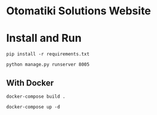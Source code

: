 # Otomatiki Solutions Website

# Install and Run

`pip install -r requirements.txt`

`python manage.py runserver 8005`

## With Docker

`docker-compose build .`

`docker-compose up -d `
